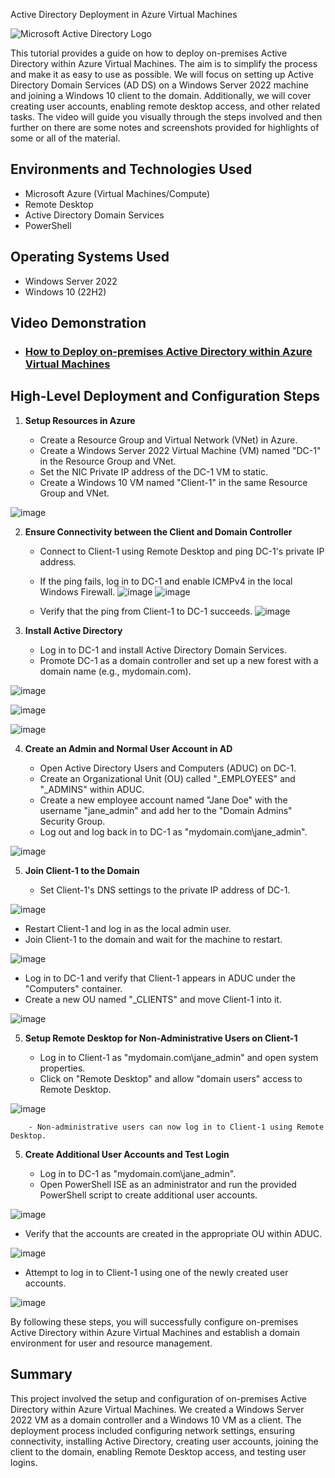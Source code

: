 Active Directory Deployment in Azure Virtual Machines

![Microsoft Active Directory Logo](https://i.imgur.com/pU5A58S.png)

This tutorial provides a guide on how to deploy on-premises Active Directory within Azure Virtual Machines. The aim is to simplify the process and make it as easy to use as possible. We will focus on setting up Active Directory Domain Services (AD DS) on a Windows Server 2022 machine and joining a Windows 10 client to the domain. Additionally, we will cover creating user accounts, enabling remote desktop access, and other related tasks.  The video will guide you visually through the steps involved and then further on there are some notes and screenshots provided for highlights of some or all of the material.

## Environments and Technologies Used

- Microsoft Azure (Virtual Machines/Compute)
- Remote Desktop
- Active Directory Domain Services
- PowerShell

## Operating Systems Used

- Windows Server 2022
- Windows 10 (22H2)

<h2>Video Demonstration</h2>

- ### [How to Deploy on-premises Active Directory within Azure Virtual Machines](https://drive.google.com/file/d/11CHLY2jd5xKqcplNmbpM1vO99dYDDjzH/view?usp=drive_link)

## High-Level Deployment and Configuration Steps

1. **Setup Resources in Azure**

   - Create a Resource Group and Virtual Network (VNet) in Azure.
   - Create a Windows Server 2022 Virtual Machine (VM) named "DC-1" in the Resource Group and VNet.
   - Set the NIC Private IP address of the DC-1 VM to static.
   - Create a Windows 10 VM named "Client-1" in the same Resource Group and VNet.

![image](https://github.com/JasonDelahoussaye/Configuring_On-premises_Active_Directory_within_Azure_VMs/assets/106440235/144ab003-2e2f-4fa7-8ebf-9b666b48df62)


2. **Ensure Connectivity between the Client and Domain Controller**

   - Connect to Client-1 using Remote Desktop and ping DC-1's private IP address.
   - If the ping fails, log in to DC-1 and enable ICMPv4 in the local Windows Firewall.
     ![image](https://github.com/JasonDelahoussaye/Configuring_On-premises_Active_Directory_within_Azure_VMs/assets/106440235/fee0c53a-2509-40fe-a550-e9e269dec8e3)
![image](https://github.com/JasonDelahoussaye/Configuring_On-premises_Active_Directory_within_Azure_VMs/assets/106440235/d80f9262-0885-4213-b73e-031e6711dbe6)

   - Verify that the ping from Client-1 to DC-1 succeeds.
![image](https://github.com/JasonDelahoussaye/Configuring_On-premises_Active_Directory_within_Azure_VMs/assets/106440235/d809e457-52fb-4f89-8488-5d358cdd7456)

3. **Install Active Directory**

   - Log in to DC-1 and install Active Directory Domain Services.
   - Promote DC-1 as a domain controller and set up a new forest with a domain name (e.g., mydomain.com).

![image](https://github.com/JasonDelahoussaye/Configuring_On-premises_Active_Directory_within_Azure_VMs/assets/106440235/2be95767-715b-47f3-940b-06bb6d1f76f4)

![image](https://github.com/JasonDelahoussaye/Configuring_On-premises_Active_Directory_within_Azure_VMs/assets/106440235/db964fe5-a062-467b-b5fe-e45ba371f2f0)

![image](https://github.com/JasonDelahoussaye/Configuring_On-premises_Active_Directory_within_Azure_VMs/assets/106440235/1c2424f1-6368-42ae-a6db-de3e15387d8f)


4. **Create an Admin and Normal User Account in AD**

   - Open Active Directory Users and Computers (ADUC) on DC-1.
   - Create an Organizational Unit (OU) called "_EMPLOYEES" and "_ADMINS" within ADUC.
   - Create a new employee account named "Jane Doe" with the username "jane_admin" and add her to the "Domain Admins" Security Group.
   - Log out and log back in to DC-1 as "mydomain.com\jane_admin".

![image](https://github.com/JasonDelahoussaye/Configuring_On-premises_Active_Directory_within_Azure_VMs/assets/106440235/2e4f6f3f-f53f-4712-8fa3-6e2a5cd5adbc)


5. **Join Client-1 to the Domain**

   - Set Client-1's DNS settings to the private IP address of DC-1.

  ![image](https://github.com/JasonDelahoussaye/Configuring_On-premises_Active_Directory_within_Azure_VMs/assets/106440235/83c475c3-ee9d-4597-bfbe-9b8e3e7d988f)

   - Restart Client-1 and log in as the local admin user.
   - Join Client-1 to the domain and wait for the machine to restart.

![image](https://github.com/JasonDelahoussaye/Configuring_On-premises_Active_Directory_within_Azure_VMs/assets/106440235/a915e2b9-bc20-4684-af8e-43358e8c2828)

     
   - Log in to DC-1 and verify that Client-1 appears in ADUC under the "Computers" container.
   - Create a new OU named "_CLIENTS" and move Client-1 into it.

![image](https://github.com/JasonDelahoussaye/Configuring_On-premises_Active_Directory_within_Azure_VMs/assets/106440235/04f06f48-7c68-4847-be68-349180b490e6)


5. **Setup Remote Desktop for Non-Administrative Users on Client-1**

   - Log in to Client-1 as "mydomain.com\jane_admin" and open system properties.
   - Click on "Remote Desktop" and allow "domain users" access to Remote Desktop.
     
![image](https://github.com/JasonDelahoussaye/Configuring_On-premises_Active_Directory_within_Azure_VMs/assets/106440235/886be92c-556d-4fb8-99da-f3b37e908b3a)

        - Non-administrative users can now log in to Client-1 using Remote Desktop.

5. **Create Additional User Accounts and Test Login**

   - Log in to DC-1 as "mydomain.com\jane_admin".
   - Open PowerShell ISE as an administrator and run the provided PowerShell script to create additional user accounts.

  ![image](https://github.com/JasonDelahoussaye/Configuring_On-premises_Active_Directory_within_Azure_VMs/assets/106440235/f90cbf10-7db6-4330-b97d-7b0b1ee729b6)

     
   - Verify that the accounts are created in the appropriate OU within ADUC.

![image](https://github.com/JasonDelahoussaye/Configuring_On-premises_Active_Directory_within_Azure_VMs/assets/106440235/a0998445-1d4b-4f64-98b0-4fcc43d68384)

     
   - Attempt to log in to Client-1 using one of the newly created user accounts.

![image](https://github.com/JasonDelahoussaye/Configuring_On-premises_Active_Directory_within_Azure_VMs/assets/106440235/11e109b3-50d0-4e26-8c6e-b1b99215eb62)


By following these steps, you will successfully configure on-premises Active Directory within Azure Virtual Machines and establish a domain environment for user and resource management.

## Summary

This project involved the setup and configuration of on-premises Active Directory within Azure Virtual Machines. We created a Windows Server 2022 VM as a domain controller and a Windows 10 VM as a client. The deployment process included configuring network settings, ensuring connectivity, installing Active Directory, creating user accounts, joining the client to the domain, enabling Remote Desktop access, and testing user logins.

